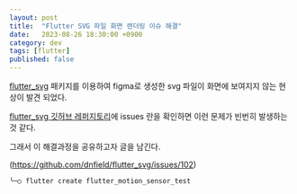 ```yaml
---
layout: post
title:  "Flutter SVG 파일 화면 렌더링 이슈 해결"
date:   2023-08-26 18:30:00 +0900
category: dev
tags: [flutter]
published: false
---
```


[flutter_svg](https://pub.dev/packages/flutter_svg) 패키지를 이용하여 figma로 생성한 svg 파일이 화면에 보여지지 않는 현상이 발견 되었다.  

[flutter_svg 깃허브 레퍼지토리](https://github.com/dnfield/flutter_svg/tree/master/packages/flutter_svg)에 issues 란을 확인하면 이런 문제가 빈번히 발생하는 것 같다.

그래서 이 해결과정을 공유하고자 글을 남긴다.

(https://github.com/dnfield/flutter_svg/issues/102)

```shell
╰─○ flutter create flutter_motion_sensor_test

```